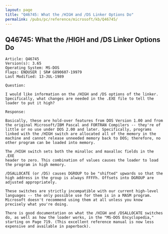 ```yaml
---
layout: page
title: "Q46745: What the /HIGH and /DS Linker Options Do"
permalink: /pubs/pc/reference/microsoft/kb/Q46745/
---
```


## Q46745: What the /HIGH and /DS Linker Options Do

	Article: Q46745
	Version(s): 3.65
	Operating System: MS-DOS
	Flags: ENDUSER | SR# G890607-19979
	Last Modified: 13-JUL-1989
	
	Question:
	
	I would like information on the /HIGH and /DS options of the linker.
	Specifically, what changes are needed in the .EXE file to tell the
	loader to put it high?
	
	Response:
	
	Basically, these are hold-over features from DOS Version 1.00 and from
	the original Microsoft/IBM Pascal and FORTRAN Compilers -- they're of
	little or no use under DOS 2.00 and later. Specifically, programs
	linked with the /HIGH switch are allocated all of the memory in the
	machine and cannot release unneeded memory back to DOS; therefore, no
	other program can be loaded into memory.
	
	The /HIGH switch sets both the minalloc and maxalloc fields in the .EXE
	header to zero. This combination of values causes the loader to load
	the program in high memory.
	
	/DSALLOCATE (or /DS) causes DGROUP to be "shifted" upwards so that the
	high address in the group is always FFFFh. Offsets into DGROUP are
	adjusted appropriately.
	
	These switches are strictly incompatible with our current high-level
	languages -- the only possible use for them is in a MASM program.
	Microsoft doesn't recommend using them at all unless you know
	precisely what you're doing.
	
	There is good documentation on what the /HIGH and /DSALLOCATE switches
	do, as well as how the loader works, in the "MS-DOS Encyclopedia,"
	starting on Page 719. (This excellent reference manual is now less
	expensive and available in paperback).
